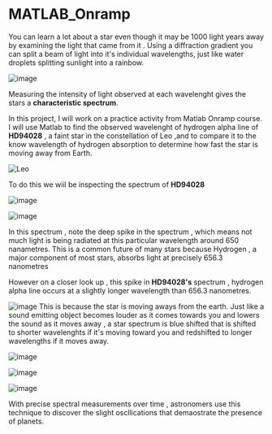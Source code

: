 # MATLAB_Onramp

You can learn a lot about a star even though it may be 1000 light years away by examining the light that came from it . Using a diffraction gradient you can split a beam of light into it's individual wavelengths, just like water droplets splitting sunlight into a rainbow.

![image](https://github.com/WahomeKezia/Stellar-Motion_MATLAB_Onramp/assets/90443938/0cd3ec08-5917-4b45-b3fc-2a271cd2f8b2)

Measuring the intensity of light observed at each wavelenght gives the stars a **characteristic spectrum**.

In this project, I will work on a practice activity from Matlab Onramp course.
I will use Matlab to find the observed wavelenght of hydrogen alpha line of  **HD94028** , a faint star in the constellation of Leo ,and to compare it to the know wavelength of hydrogen absorption to determine how fast the star is moving away from Earth. 


![Leo](https://github.com/WahomeKezia/Stellar-Motion_MATLAB_Onramp/assets/90443938/c3d4d536-c743-4842-b61b-34804c17ddee) 

To do this we wiil be inspecting the spectrum of **HD94028** 

![image](https://github.com/WahomeKezia/Stellar-Motion_MATLAB_Onramp/assets/90443938/92f8156e-1b8f-474d-b191-87068bb771fb)

![image](https://github.com/WahomeKezia/Stellar-Motion_MATLAB_Onramp/assets/90443938/a827647d-6976-4e48-80b0-7e41b6629794)


In this spectrum , note the deep spike in the spectrum , which means not much light is being radiated at this particular wavelength around 650 nanametres. This is a common future  of many stars because Hydrogen , a major component of most stars, absorbs light at precisely 656.3 nanometres 

However on a closer look up , this spike in **HD94028's** spectrum ,  hydrogen alpha line occurs at a slightly longer wavelength than 656.3 nanometres.

![image](https://github.com/WahomeKezia/Stellar-Motion_MATLAB_Onramp/assets/90443938/f5c67186-e7c1-4262-9bdd-157f542afbc5)
This is because the star is moving aways from the earth.
Just like a sound emitting object becomes louder as it comes towards you and lowers the sound as it moves away , a star  spectrum is blue shifted that is shifted to shorter wavelenghts if it's moving toward you and redshifted to longer wavelengths if it moves  away.

![image](https://github.com/WahomeKezia/Stellar-Motion_MATLAB_Onramp/assets/90443938/81457e3d-71dc-497c-b808-b373706d8bce)


![image](https://github.com/WahomeKezia/Stellar-Motion_MATLAB_Onramp/assets/90443938/10b39ea1-b1e8-4154-9be6-ad66cd6ef75e)

![image](https://github.com/WahomeKezia/Stellar-Motion_MATLAB_Onramp/assets/90443938/9226fd68-2c17-4610-9ab4-32208e960eb9)

With precise spectral measurements over time , astronomers use this technique to discover the slight oscllications that demaostrate the presence of planets.


